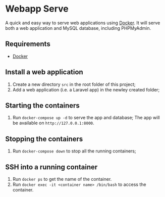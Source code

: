 # Webapp Serve
A quick and easy way to serve web applications using [Docker](https://www.docker.com). It will serve both a web application and MySQL database, including PHPMyAdmin.

## Requirements
- [Docker](https://docs.docker.com/install/)

## Install a web application
1. Create a new directory `src` in the root folder of this project;
2. Add a web application (i.e. a Laravel app) in the newley created folder;

## Starting the containers
1. Run `docker-compose up -d` to serve the app and database; The app will be available on `http://127.0.0.1:8000`.

## Stopping the containers
1. Run `docker-compose down` to stop all the running containers;

## SSH into a running container
1. Run `docker ps` to get the name of the container.
2. Run `docker exec -it <container name> /bin/bash` to access the container.
